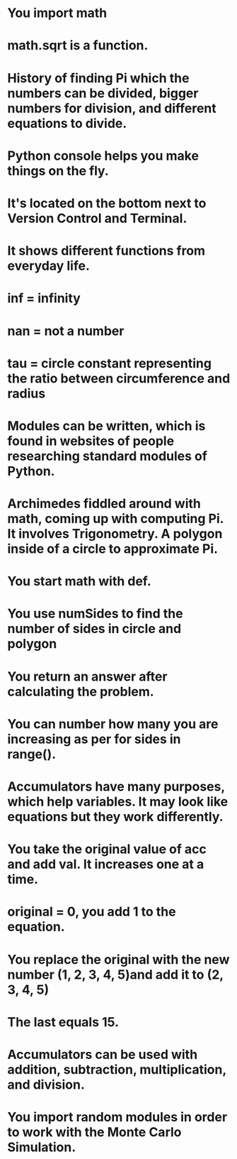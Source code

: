 # You import math
# math.sqrt is a function.
# History of finding Pi which the numbers can be divided, bigger numbers for division, and different equations to divide.
# Python console helps you make things on the fly.
# It's located on the bottom next to Version Control and Terminal.
# It shows different functions from everyday life.
# inf = infinity
# nan = not a number
# tau = circle constant representing the ratio between circumference and radius
# Modules can be written, which is found in websites of people researching standard modules of Python.
# Archimedes fiddled around with math, coming up with computing Pi. It involves Trigonometry. A polygon inside of a circle to approximate Pi.
# You start math with def.
# You use numSides to find the number of sides in circle and polygon
# You return an answer after calculating the problem.
# You can number how many you are increasing as per for sides in range().
# Accumulators have many purposes, which help variables. It may look like equations but they work differently.
# You take the original value of acc and add val. It increases one at a time.
# original = 0, you add 1 to the equation.
# You replace the original with the new number (1, 2, 3, 4, 5)and add it to (2, 3, 4, 5)
# The last equals 15.
# Accumulators can be used with addition, subtraction, multiplication, and division.


# You import random modules in order to work with the Monte Carlo Simulation.